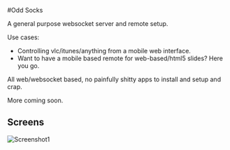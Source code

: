 #Odd Socks

A general purpose websocket server and remote setup.

Use cases:

* Controlling vlc/itunes/anything from a mobile web interface.
* Want to have a mobile based remote for web-based/html5 slides? Here you go.

All web/websocket based, no painfully shitty apps to install and setup and crap.

More coming soon.

## Screens

![Screenshot1](https://raw.github.com/latentflip/odd_socks/master/docs/screen1.png)
